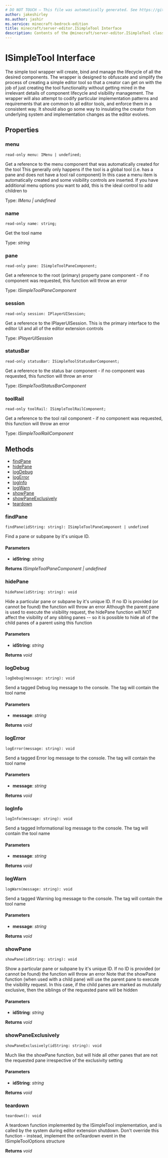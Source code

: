 ```yaml
---
# DO NOT TOUCH — This file was automatically generated. See https://github.com/mojang/minecraftapidocsgenerator to modify descriptions, examples, etc.
author: jakeshirley
ms.author: jashir
ms.service: minecraft-bedrock-edition
title: minecraft/server-editor.ISimpleTool Interface
description: Contents of the @minecraft/server-editor.ISimpleTool class.
---
```

# ISimpleTool Interface

The simple tool wrapper will create, bind and manage the lifecycle of all the desired components. The wrapper is designed to obfuscate and simplify the process of creating a simple editor tool so that a creator can get on with the job of just creating the tool functionality without getting mired in the irrelevant details of component lifecycle and visibility management. The wrapper will also attempt to codify particular implementation patterns and requirements that are common to all editor tools, and enforce them in a consistent way. It should also go some way to insulating the creator from underlying system and implementation changes as the editor evolves.

## Properties

### **menu**
`read-only menu: IMenu | undefined;`

Get a reference to the menu component that was automatically created for the tool This generally only happens if the tool is a global tool (i.e. has a pane and does not have a tool rail component) In this case a menu item is automatically created and some visibility controls are inserted. If you have additional menu options you want to add, this is the ideal control to add children to

Type: *IMenu | undefined*

### **name**
`read-only name: string;`

Get the tool name

Type: *string*

### **pane**
`read-only pane: ISimpleToolPaneComponent;`

Get a reference to the root (primary) property pane component - if no component was requested, this function will throw an error

Type: *ISimpleToolPaneComponent*

### **session**
`read-only session: IPlayerUISession;`

Get a reference to the IPlayerUISession. This is the primary interface to the editor UI and all of the editor extension controls

Type: *IPlayerUISession*

### **statusBar**
`read-only statusBar: ISimpleToolStatusBarComponent;`

Get a reference to the status bar component - if no component was requested, this function will throw an error

Type: *ISimpleToolStatusBarComponent*

### **toolRail**
`read-only toolRail: ISimpleToolRailComponent;`

Get a reference to the tool rail component - if no component was requested, this function will throw an error

Type: *ISimpleToolRailComponent*

## Methods
- [findPane](#findpane)
- [hidePane](#hidepane)
- [logDebug](#logdebug)
- [logError](#logerror)
- [logInfo](#loginfo)
- [logWarn](#logwarn)
- [showPane](#showpane)
- [showPaneExclusively](#showpaneexclusively)
- [teardown](#teardown)

### **findPane**
`
findPane(idString: string): ISimpleToolPaneComponent | undefined
`

Find a pane or subpane by it's unique ID.

#### **Parameters**
- **idString**: *string*

**Returns** *ISimpleToolPaneComponent | undefined*

### **hidePane**
`
hidePane(idString: string): void
`

Hide a particular pane or subpane by it's unique ID. If no ID is provided (or cannot be found) the function will throw an error Although the parent pane is used to execute the visibility request, the hidePane function will NOT affect the visibility of any sibling panes -- so it is possible to hide all of the child panes of a parent using this function

#### **Parameters**
- **idString**: *string*

**Returns** *void*

### **logDebug**
`
logDebug(message: string): void
`

Send a tagged Debug log message to the console. The tag will contain the tool name

#### **Parameters**
- **message**: *string*

**Returns** *void*

### **logError**
`
logError(message: string): void
`

Send a tagged Error log message to the console. The tag will contain the tool name

#### **Parameters**
- **message**: *string*

**Returns** *void*

### **logInfo**
`
logInfo(message: string): void
`

Send a tagged Informational log message to the console. The tag will contain the tool name

#### **Parameters**
- **message**: *string*

**Returns** *void*

### **logWarn**
`
logWarn(message: string): void
`

Send a tagged Warning log message to the console. The tag will contain the tool name

#### **Parameters**
- **message**: *string*

**Returns** *void*

### **showPane**
`
showPane(idString: string): void
`

Show a particular pane or subpane by it's unique ID. If no ID is provided (or cannot be found) the function will throw an error Note that the showPane function (when used with a child pane) will use the parent pane to execute the visibility request. In this case, if the child panes are marked as mututally exclusive, then the siblings of the requested pane will be hidden

#### **Parameters**
- **idString**: *string*

**Returns** *void*

### **showPaneExclusively**
`
showPaneExclusively(idString: string): void
`

Much like the showPane function, but will hide all other panes that are not the requested pane irrespective of the exclusivity setting

#### **Parameters**
- **idString**: *string*

**Returns** *void*

### **teardown**
`
teardown(): void
`

A teardown function implemented by the ISimpleTool implementation, and is called by the system during editor extension shutdown. Don't override this function - instead, implement the onTeardown event in the ISimpleToolOptions structure

**Returns** *void*
